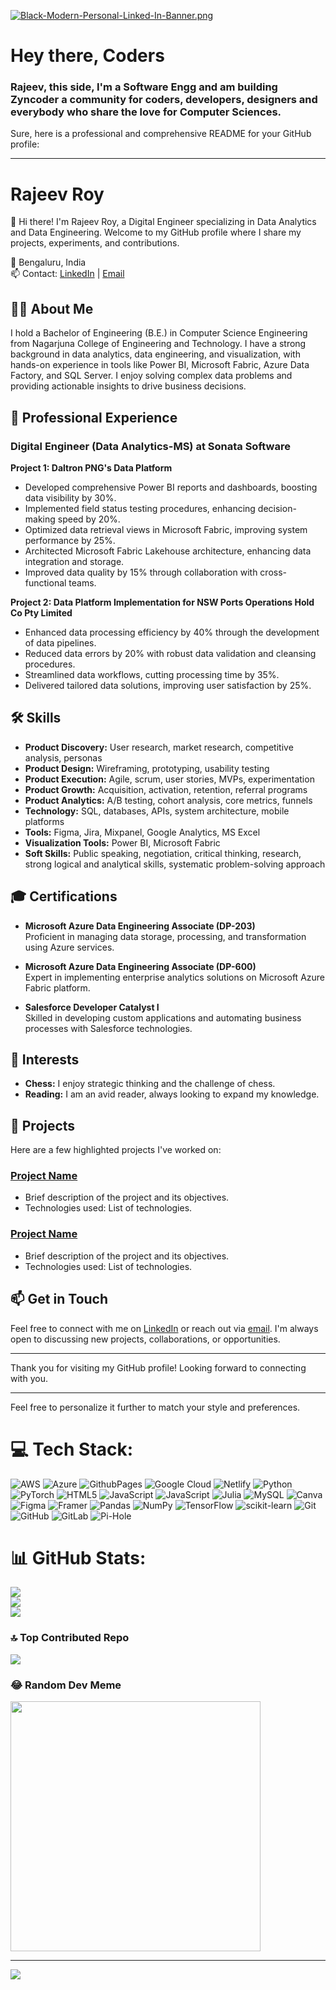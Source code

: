 [![Black-Modern-Personal-Linked-In-Banner.png](https://i.postimg.cc/8zk2my60/Black-Modern-Personal-Linked-In-Banner.png)](https://postimg.cc/gn5tYH4V)

# Hey there, Coders 
### Rajeev, this side, I'm a Software Engg and am building **Zyncoder** a community for coders, developers, designers and everybody who share the love for Computer Sciences.

Sure, here is a professional and comprehensive README for your GitHub profile:

---

# Rajeev Roy

👋 Hi there! I'm Rajeev Roy, a Digital Engineer specializing in Data Analytics and Data Engineering. Welcome to my GitHub profile where I share my projects, experiments, and contributions.

📍 Bengaluru, India  
📫 Contact: [LinkedIn](https://www.linkedin.com/in/rajeevroy) | [Email](mailto:rajeevroyuni@gmail.com)

## 👨‍💻 About Me

I hold a Bachelor of Engineering (B.E.) in Computer Science Engineering from Nagarjuna College of Engineering and Technology. I have a strong background in data analytics, data engineering, and visualization, with hands-on experience in tools like Power BI, Microsoft Fabric, Azure Data Factory, and SQL Server. I enjoy solving complex data problems and providing actionable insights to drive business decisions.

## 🏢 Professional Experience

### Digital Engineer (Data Analytics-MS) at Sonata Software

**Project 1: Daltron PNG's Data Platform**
- Developed comprehensive Power BI reports and dashboards, boosting data visibility by 30%.
- Implemented field status testing procedures, enhancing decision-making speed by 20%.
- Optimized data retrieval views in Microsoft Fabric, improving system performance by 25%.
- Architected Microsoft Fabric Lakehouse architecture, enhancing data integration and storage.
- Improved data quality by 15% through collaboration with cross-functional teams.

**Project 2: Data Platform Implementation for NSW Ports Operations Hold Co Pty Limited**
- Enhanced data processing efficiency by 40% through the development of data pipelines.
- Reduced data errors by 20% with robust data validation and cleansing procedures.
- Streamlined data workflows, cutting processing time by 35%.
- Delivered tailored data solutions, improving user satisfaction by 25%.

## 🛠️ Skills

- **Product Discovery:** User research, market research, competitive analysis, personas
- **Product Design:** Wireframing, prototyping, usability testing
- **Product Execution:** Agile, scrum, user stories, MVPs, experimentation
- **Product Growth:** Acquisition, activation, retention, referral programs
- **Product Analytics:** A/B testing, cohort analysis, core metrics, funnels
- **Technology:** SQL, databases, APIs, system architecture, mobile platforms
- **Tools:** Figma, Jira, Mixpanel, Google Analytics, MS Excel
- **Visualization Tools:** Power BI, Microsoft Fabric
- **Soft Skills:** Public speaking, negotiation, critical thinking, research, strong logical and analytical skills, systematic problem-solving approach

## 🎓 Certifications

- **Microsoft Azure Data Engineering Associate (DP-203)**  
  Proficient in managing data storage, processing, and transformation using Azure services.
  
- **Microsoft Azure Data Engineering Associate (DP-600)**  
  Expert in implementing enterprise analytics solutions on Microsoft Azure Fabric platform.

- **Salesforce Developer Catalyst I**  
  Skilled in developing custom applications and automating business processes with Salesforce technologies.

## 🚀 Interests

- **Chess:** I enjoy strategic thinking and the challenge of chess.
- **Reading:** I am an avid reader, always looking to expand my knowledge.

## 📂 Projects

Here are a few highlighted projects I've worked on:

### [Project Name](link)
- Brief description of the project and its objectives.
- Technologies used: List of technologies.

### [Project Name](link)
- Brief description of the project and its objectives.
- Technologies used: List of technologies.

## 📫 Get in Touch

Feel free to connect with me on [LinkedIn](https://www.linkedin.com/in/rajeevroy) or reach out via [email](mailto:rajeevroyuni@gmail.com). I'm always open to discussing new projects, collaborations, or opportunities.

---

Thank you for visiting my GitHub profile! Looking forward to connecting with you.

---

Feel free to personalize it further to match your style and preferences.


# 💻 Tech Stack:
![AWS](https://img.shields.io/badge/AWS-%23FF9900.svg?style=for-the-badge&logo=amazon-aws&logoColor=white) ![Azure](https://img.shields.io/badge/azure-%230072C6.svg?style=for-the-badge&logo=microsoftazure&logoColor=white) ![GithubPages](https://img.shields.io/badge/github%20pages-121013?style=for-the-badge&logo=github&logoColor=white) ![Google Cloud](https://img.shields.io/badge/GoogleCloud-%234285F4.svg?style=for-the-badge&logo=google-cloud&logoColor=white) ![Netlify](https://img.shields.io/badge/netlify-%23000000.svg?style=for-the-badge&logo=netlify&logoColor=#00C7B7) ![Python](https://img.shields.io/badge/python-3670A0?style=for-the-badge&logo=python&logoColor=ffdd54) ![PyTorch](https://img.shields.io/badge/PyTorch-%23EE4C2C.svg?style=for-the-badge&logo=PyTorch&logoColor=white) ![HTML5](https://img.shields.io/badge/html5-%23E34F26.svg?style=for-the-badge&logo=html5&logoColor=white) ![JavaScript](https://img.shields.io/badge/javascript-%23323330.svg?style=for-the-badge&logo=javascript&logoColor=%23F7DF1E) ![JavaScript](https://img.shields.io/badge/javascript-%23323330.svg?style=for-the-badge&logo=javascript&logoColor=%23F7DF1E) ![Julia](https://img.shields.io/badge/-Julia-9558B2?style=for-the-badge&logo=julia&logoColor=white) ![MySQL](https://img.shields.io/badge/mysql-4479A1.svg?style=for-the-badge&logo=mysql&logoColor=white) ![Canva](https://img.shields.io/badge/Canva-%2300C4CC.svg?style=for-the-badge&logo=Canva&logoColor=white) ![Figma](https://img.shields.io/badge/figma-%23F24E1E.svg?style=for-the-badge&logo=figma&logoColor=white) ![Framer](https://img.shields.io/badge/Framer-black?style=for-the-badge&logo=framer&logoColor=blue) ![Pandas](https://img.shields.io/badge/pandas-%23150458.svg?style=for-the-badge&logo=pandas&logoColor=white) ![NumPy](https://img.shields.io/badge/numpy-%23013243.svg?style=for-the-badge&logo=numpy&logoColor=white) ![TensorFlow](https://img.shields.io/badge/TensorFlow-%23FF6F00.svg?style=for-the-badge&logo=TensorFlow&logoColor=white) ![scikit-learn](https://img.shields.io/badge/scikit--learn-%23F7931E.svg?style=for-the-badge&logo=scikit-learn&logoColor=white) ![Git](https://img.shields.io/badge/git-%23F05033.svg?style=for-the-badge&logo=git&logoColor=white) ![GitHub](https://img.shields.io/badge/github-%23121011.svg?style=for-the-badge&logo=github&logoColor=white) ![GitLab](https://img.shields.io/badge/gitlab-%23181717.svg?style=for-the-badge&logo=gitlab&logoColor=white) ![Pi-Hole](https://img.shields.io/badge/pihole-%2396060C.svg?style=for-the-badge&logo=pi-hole&logoColor=white)
# 📊 GitHub Stats:
![](https://github-readme-stats.vercel.app/api?username=zyncoder&theme=dark&hide_border=false&include_all_commits=false&count_private=false)<br/>
![](https://github-readme-streak-stats.herokuapp.com/?user=zyncoder&theme=dark&hide_border=false)<br/>
![](https://github-readme-stats.vercel.app/api/top-langs/?username=zyncoder&theme=dark&hide_border=false&include_all_commits=false&count_private=false&layout=compact)

### 🔝 Top Contributed Repo
![](https://github-contributor-stats.vercel.app/api?username=zyncoder&limit=5&theme=dark&combine_all_yearly_contributions=true)

### 😂 Random Dev Meme
<img src='https://memer-new.vercel.app/' style="height: 400px;"/>

---
[![](https://visitcount.itsvg.in/api?id=zyncoder&icon=0&color=0)](https://visitcount.itsvg.in)

<!-- Proudly created with GPRM ( https://gprm.itsvg.in ) -->
